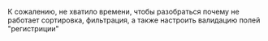 К сожалению, не хватило времени, чтобы разобраться почему не работает сортировка, фильтрация, а также настроить валидацию полей "регистриции"
